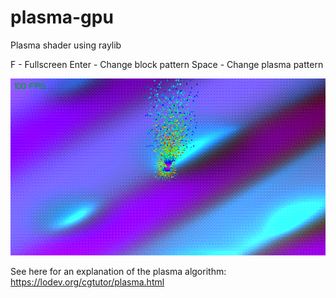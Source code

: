 # plasma-gpu
Plasma shader using raylib

F - Fullscreen
Enter - Change block pattern
Space - Change plasma pattern

![screenshot](https://github.com/diatribes/plasma-gpu/blob/main/screenrec001.gif?raw=true)

See here for an explanation of the plasma algorithm: https://lodev.org/cgtutor/plasma.html
